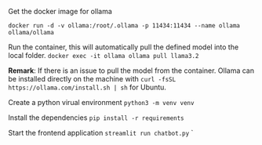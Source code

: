 Get the docker image for ollama

`docker run -d -v ollama:/root/.ollama -p 11434:11434 --name ollama ollama/ollama`

Run the container, this will automatically pull the defined model into the local folder.
`docker exec -it ollama ollama pull llama3.2`

**Remark**: If there is an issue to pull the model from the container. Ollama can be 
installed directly on the machine with `curl -fsSL https://ollama.com/install.sh | sh` for Ubuntu.

Create a python virual environment
`python3 -m venv venv`

Install the dependencies
`pip install -r requirements`

Start the frontend application
`streamlit run chatbot.py`
`
